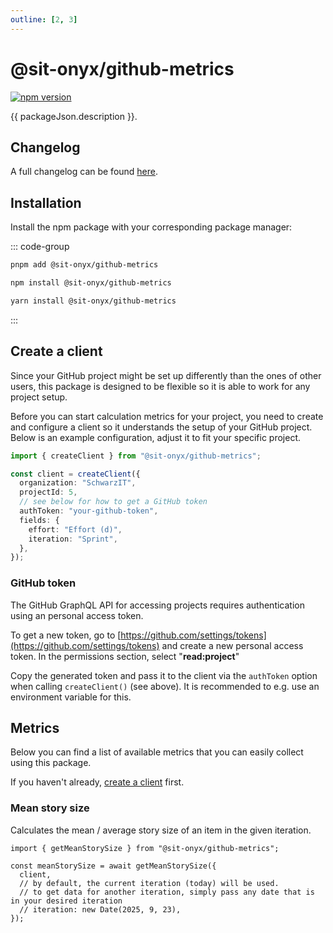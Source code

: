 ```yaml
---
outline: [2, 3]
---
```


<script lang="ts" setup>
import packageJson from "../../../../../packages/github-metrics/package.json";
</script>

# @sit-onyx/github-metrics

<div class="hide-external-link">

[![npm version](https://badge.fury.io/js/@sit-onyx%2Fgithub-metrics.svg)](https://www.npmjs.com/package/@sit-onyx/github-metrics)

</div>

{{ packageJson.description }}.

## Changelog

A full changelog can be found [here](/development/packages/changelogs/github-metrics).

## Installation

Install the npm package with your corresponding package manager:

::: code-group

```sh [pnpm]
pnpm add @sit-onyx/github-metrics
```

```sh [npm]
npm install @sit-onyx/github-metrics
```

```sh [yarn]
yarn install @sit-onyx/github-metrics
```

:::

## Create a client

Since your GitHub project might be set up differently than the ones of other users, this package is designed to be flexible so it is able to work for any project setup.

Before you can start calculation metrics for your project, you need to create and configure a client so it understands the setup of your GitHub project.
Below is an example configuration, adjust it to fit your specific project.

```ts
import { createClient } from "@sit-onyx/github-metrics";

const client = createClient({
  organization: "SchwarzIT",
  projectId: 5,
  // see below for how to get a GitHub token
  authToken: "your-github-token",
  fields: {
    effort: "Effort (d)",
    iteration: "Sprint",
  },
});
```

### GitHub token

The GitHub GraphQL API for accessing projects requires authentication using an personal access token.

To get a new token, go to [https://github.com/settings/tokens](https://github.com/settings/tokens) and create a new personal access token.
In the permissions section, select "**read:project**"

Copy the generated token and pass it to the client via the `authToken` option when calling `createClient()` (see above). It is recommended to e.g. use an environment variable for this.

## Metrics

Below you can find a list of available metrics that you can easily collect using this package.

If you haven't already, [create a client](#create-a-client) first.

### Mean story size

Calculates the mean / average story size of an item in the given iteration.

```ts{4-6}
import { getMeanStorySize } from "@sit-onyx/github-metrics";

const meanStorySize = await getMeanStorySize({
  client,
  // by default, the current iteration (today) will be used.
  // to get data for another iteration, simply pass any date that is in your desired iteration
  // iteration: new Date(2025, 9, 23),
});
```
